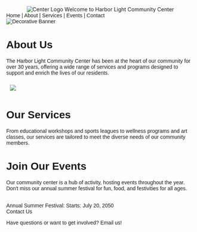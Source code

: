 <!DOCTYPE html> 
<html> 
<head> 
<title>Harbor Light Community Center</title> 
  
  <center><img src="https://edube.org/uploads/media/default/0001/04/logo.jpg" alt="Center 
Logo"> 
Welcome to Harbor Light Community Center</center> 
</head> 
<body> 
<font face="Arial, sans-serif"> 
<div> 

</div> 
<div> 
Home | About | Services | Events | Contact 
</div> 
<div class="banner"> 
<img src="https://edube.org/uploads/media/default/0001/04/decorative-banner.jpg" 
alt="Decorative Banner"> 
</div> 
<div> 
<h1>About Us</h1> 
<p>The Harbor Light Community Center has been at the heart of our community for over 
30 years, offering a wide range of services and programs designed to support and enrich the lives 
of our residents.</p> 
<p><img src="https://edube.org/uploads/media/default/0001/04/community-center.jpg" 
hspace="10" vspace="10"></p> 
</div> 
<div> 
<h1>Our Services</h1> 
<p>From educational workshops and sports leagues to wellness programs and art classes, 
our services are tailored to meet the diverse needs of our community members.</p> 
</div> 
<div> 
<h1>Join Our Events</h1> 
<p>Our community center is a hub of activity, hosting events throughout the year. Don't 
miss our annual summer festival for fun, food, and festivities for all ages.</p> 
<br> 
Annual Summer Festival: 
Starts: July 20, 2050 
</div> 
<div> 
Contact Us 
<p>Have questions or want to get involved? Email us!</p> 
</div> 
</font> 
</body> 
</html>
